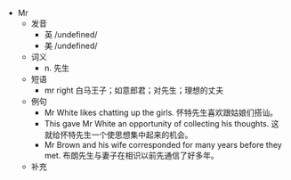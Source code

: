 - Mr
  - 发音
    - 英 /undefined/
    - 美 /undefined/
  - 词义
    - n. 先生
  - 短语
    - mr right 白马王子；如意郎君；对先生；理想的丈夫
  - 例句
    - Mr White likes chatting up the girls. 怀特先生喜欢跟姑娘们搭讪。
    - This gave Mr White an opportunity of collecting his thoughts. 这就给怀特先生一个使思想集中起来的机会。
    - Mr Brown and his wife corresponded for many years before they met. 布朗先生与妻子在相识以前先通信了好多年。
  - 补充